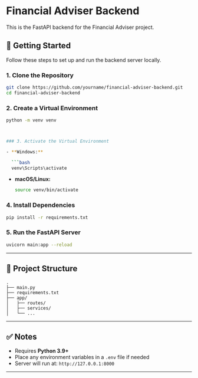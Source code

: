 # Financial Adviser Backend

This is the FastAPI backend for the Financial Adviser project.



## 🚀 Getting Started

Follow these steps to set up and run the backend server locally.



### 1. Clone the Repository

```bash
git clone https://github.com/yourname/financial-adviser-backend.git
cd financial-adviser-backend
```



### 2. Create a Virtual Environment

```bash
python -m venv venv



### 3. Activate the Virtual Environment

- **Windows:**

  ```bash
  venv\Scripts\activate
  ```

- **macOS/Linux:**

  ```bash
  source venv/bin/activate


### 4. Install Dependencies

```bash
pip install -r requirements.txt
```


### 5. Run the FastAPI Server

```bash
uvicorn main:app --reload
```



---

## 📂 Project Structure

```
.
├── main.py
├── requirements.txt
├── app/
│   ├── routes/
│   ├── services/
│   └── ...
```

---

## ✅ Notes

- Requires **Python 3.9+**
- Place any environment variables in a `.env` file if needed
- Server will run at: `http://127.0.0.1:8000`

---
